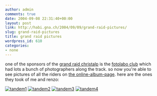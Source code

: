 ```yaml
---
author: admin
comments: true
date: 2004-09-08 22:31:40+00:00
layout: post
link: http://habi.gna.ch/2004/09/09/grand-raid-pictures/
slug: grand-raid-pictures
title: grand raid pictures
wordpress_id: 610
categories:
- none
---
```


one of the sponsors of the [grand raid christalp](http://www.grand-raid-cristalp.ch/) is the [fotolabo club](http://www.fotolaboclub.ch/) which had lots a bunch of photographers along the track.
so now you're able to see pictures of all the riders on [the online-album-page](http://www.fotolaboonlinealbum.ch/altiapp/amp/amp.fcg?LOGIN=&language=german&name=grandraid&password=cristalp). here are the ones they took of me and renzo:

[![tandem1](http://habi.gna.ch/blog/images/tandem1-tm.jpg)](http://habi.gna.ch/blog/images/tandem1.jpg) [![tandem2](http://habi.gna.ch/blog/images/tandem2-tm.jpg)](http://habi.gna.ch/blog/images/tandem2.jpg) [![tandem3](http://habi.gna.ch/blog/images/tandem3-tm.jpg)](http://habi.gna.ch/blog/images/tandem3.jpg) [![tandem4](http://habi.gna.ch/blog/images/tandem4-tm.jpg)](http://habi.gna.ch/blog/images/tandem4.jpg)

